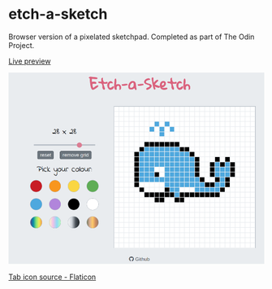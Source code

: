 # etch-a-sketch
Browser version of a pixelated sketchpad. 
Completed as part of The Odin Project.


<a href="https://yuliana-r.github.io/etch-a-sketch/" title="sketch icons">Live preview</a>

<img src="./images/demo.png">

<a href="https://www.flaticon.com/free-icons/sketch" title="sketch icons">Tab icon source - Flaticon</a>